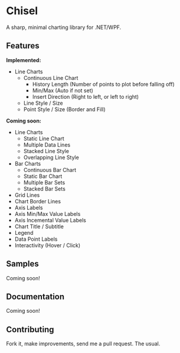 # Chisel

A sharp, minimal charting library for .NET/WPF.

## Features

**Implemented:**

* Line Charts
  * Continuous Line Chart
    * History Length (Number of points to plot before falling off)
    * Min/Max (Auto if not set)
    * Insert Direction (Right to left, or left to right)
  * Line Style / Size
  * Point Style / Size (Border and Fill)

**Coming soon:**

* Line Charts
  * Static Line Chart
  * Multiple Data Lines
  * Stacked Line Style
  * Overlapping Line Style
* Bar Charts
  * Continuous Bar Chart
  * Static Bar Chart
  * Multiple Bar Sets
  * Stacked Bar Sets
* Grid Lines
* Chart Border Lines
* Axis Labels
* Axis Min/Max Value Labels
* Axis Incemental Value Labels
* Chart Title / Subtitle
* Legend
* Data Point Labels
* Interactivity (Hover / Click)

## Samples

Coming soon!

## Documentation

Coming soon!

## Contributing

Fork it, make improvements, send me a pull request. The usual.
